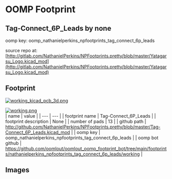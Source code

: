 # OOMP Footprint  
## Tag-Connect_6P_Leads  by none  
  
oomp key: oomp_nathanielperkins_npfootprints_tag_connect_6p_leads  
  
source repo at: [http://gitlab.com/NathanielPerkins/NPFootprints.pretty/blob/master/Yatagarsu_Logo.kicad_mod](http://gitlab.com/NathanielPerkins/NPFootprints.pretty/blob/master/Yatagarsu_Logo.kicad_mod)  
## Footprint  
  
[![working_kicad_pcb_3d.png](working_kicad_pcb_3d_600.png)](working_kicad_pcb_3d.png)  
  
[![working.png](working_600.png)](working.png)  
| name | value | 
| --- | --- | 
| footprint name | Tag-Connect_6P_Leads | 
| footprint description | None | 
| number of pads | 13 | 
| github path | http://github.com/NathanielPerkins/NPFootprints.pretty/blob/master/Tag-Connect_6P_Leads.kicad_mod | 
| oomp key | oomp_nathanielperkins_npfootprints_tag_connect_6p_leads | 
| oomp bot github | https://github.com/oomlout/oomlout_oomp_footprint_bot/tree/main/footprints/nathanielperkins_npfootprints_tag_connect_6p_leads/working | 
## Images  
